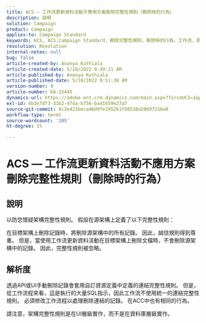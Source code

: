 ```yaml
---
title: ACS — 工作流更新資料活動不應用方案刪除完整性規則（刪除時的行為）
description: 說明
solution: Campaign
product: Campaign
applies-to: Campaign Standard
keywords: KCS, ACS,Campaign Standard，刪除完整性規則，刪除時的行為，工作流，更新資料
resolution: Resolution
internal-notes: null
bug: false
article-created-by: Ananya Kuthiala
article-created-date: 5/10/2022 8:49:21 AM
article-published-by: Ananya Kuthiala
article-published-date: 5/10/2022 8:51:30 AM
version-number: 4
article-number: KA-15445
dynamics-url: https://adobe-ent.crm.dynamics.com/main.aspx?forceUCI=1&pagetype=entityrecord&etn=knowledgearticle&id=01894013-3ed0-ec11-a7b5-0022480a8e40
exl-id: 4b3e7df3-33b2-4fda-b756-bad1659e27a7
source-git-commit: 0c3e421beca46d9fe1952b1f98538a50697216a0
workflow-type: tm+mt
source-wordcount: '205'
ht-degree: 1%

---
```


# ACS — 工作流更新資料活動不應用方案刪除完整性規則（刪除時的行為）

## 說明


以防您懷疑架構完整性規則。 假設在源架構上定義了以下完整性規則：



在目標架構上刪除記錄時，將刪除源架構中的所有記錄。 因此，誠信規則得到尊重。 但是，當使用工作流更新資料活動在目標架構上刪除文檔時，不會刪除源架構中的記錄。 因此，完整性規則被忽略。


## 解析度


透過API或UI手動刪除記錄會套用自訂資源定義中定義的連結完整性規則。 但是，從工作流程來看，這是執行的大量SQL指示，因此工作流不使用統一的連結完整性規則。 必須修改工作流程以處理刪除連結的記錄。 在ACC中也有相同的行為。

請注意，架構完整性規則是在UI層級實作，而不是在資料庫層級實作。
